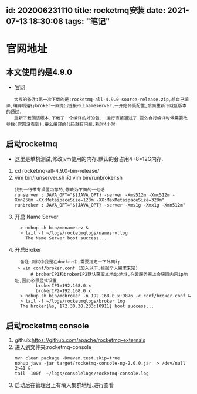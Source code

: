 id: 202006231110
title: rocketmq安装
date: 2021-07-13 18:30:08
tags: "笔记"
---------

# 官网地址

## 本文使用的是4.9.0

  * [官网](https://rocketmq.apache.org/docs/quick-start/)
   ```text
      大写的备注:第一次下载的是:rocketmq-all-4.9.0-source-release.zip,想自己编译,编译后运行broker一直抛出链接不上nameserver,一开始怀疑配置,后面重新下载低版本的通过.
      重新下载回该版本,下载了一个编译的好的包.一运行直接通过了.要么自行编译时候需要改参数(官网没看到).要么编译的代码就有问题.耗时4小时
   ```

## 启动rocketmq

* 这里是单机测试,修改jvm使用的内存.默认的会占用4+8=12G内存.
1. cd rocketmq-all-4.9.0-bin-release/
1. vim bin/runserver.sh  和  vim bin/runbroker.sh
   ```text
   找到一行带有设置内存的,修改为下面的一句话
   runserver : JAVA_OPT="${JAVA_OPT} -server -Xms512m -Xmx512m -Xmn256m -XX:MetaspaceSize=128m -XX:MaxMetaspaceSize=320m"
   runbroker : JAVA_OPT="${JAVA_OPT} -server -Xms1g -Xmx1g -Xmn512m"
   ```
1. 开启 Name Server
   ```text
     > nohup sh bin/mqnamesrv &
     > tail -f ~/logs/rocketmqlogs/namesrv.log
       The Name Server boot success...
   ```
1. 开启Broker
   ```text
     备注:测试中我是在docker中,需要指定一下外网ip
    > vim conf/broker.conf (加入以下.根据个人需求来定) 
         # brokerIP1和brokerIP2默认获取本地ip地址,在云服务器上会获取内网ip地址,因此必须显式设置
           brokerIP1=192.168.0.x
           brokerIP2=192.168.0.x
     > nohup sh bin/mqbroker -n 192.168.0.x:9876 -c conf/broker.conf &
     > tail -f ~/logs/rocketmqlogs/broker.log 
     The broker[%s, 172.30.30.233:10911] boot success...
   ```

## 启动rocketmq console

1. github:https://github.com/apache/rocketmq-externals
2. 进入到文件夹:rocketmq-console
   ```text
   mvn clean package -Dmaven.test.skip=true
   nohup java -jar target/rocketmq-console-ng-2.0.0.jar  > /dev/null 2>&1 &
   tail -100f  ~/logs/consolelogs/rocketmq-console.log 
   ```
3. 启动后在管理台上有填入集群地址.进行查看